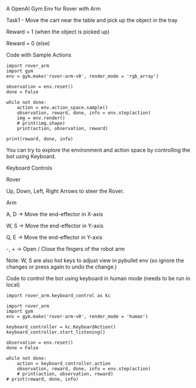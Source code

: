 A OpenAI Gym Env for Rover with Arm

Task1 - Move the cart near the table and pick up the object in the tray

Reward = 1 (when the object is picked up)

Reward = 0 (else)


Code with Sample Actions
```
import rover_arm
import gym
env = gym.make('rover-arm-v0', render_mode = 'rgb_array')

observation = env.reset()
done = False

while not done:
    action = env.action_space.sample()
    observation, reward, done, info = env.step(action)
    img = env.render()
    # print(img.shape)
    print(action, observation, reward)
    
print(reward, done, info)
```

You can try to explore the environment and action space by controlling the bot using Keyboard.


Keyboard Controls


Rover

Up, Down, Left, Right Arrows to steer the Rover.  


Arm

A, D -> Move the end-effector in X-axis

W, S -> Move the end-effector in Y-axis

Q, E -> Move the end-effector in Y-axis

-, + -> Open / Close the fingers of the robot arm

Note: W, S are also hot keys to adjust view in pybullet env (so ignore the changes or press again to undo the change.)


Code to control the bot using keyboard in human mode (needs to be run in local)


```
import rover_arm.keyboard_control as kc

import rover_arm
import gym
env = gym.make('rover-arm-v0', render_mode = 'human')

keyboard_controller = kc.KeyboardAction()
keyboard_controller.start_listening()

observation = env.reset()
done = False

while not done:
    action = keyboard_controller.action
    observation, reward, done, info = env.step(action)
    # print(action, observation, reward)
# print(reward, done, info)
```


